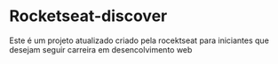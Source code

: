 # Rocketseat-discover
Este é um projeto atualizado criado pela rocektseat para iniciantes que desejam seguir carreira em desencolvimento web
